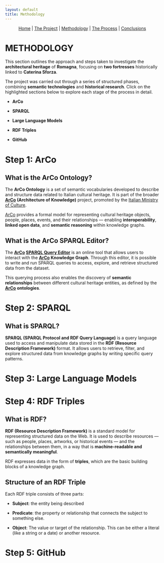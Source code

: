 ```yaml
---
layout: default
title: Methodology
---
```


<div style="text-align: center; margin-bottom: 20px;">
  <a href="index.html">Home</a> |
  <a href="theproject">The Project</a> |
  <a href="methodology.html">Methodology</a> |
  <a href="theprocess.html">The Process</a> |
  <a href="conclusions.html">Conclusions</a>
</div>

# METHODOLOGY

This section outlines the approach and steps taken to investigate the **architectural heritage** of **Romagna**, focusing on **two fortresses** historically linked to **Caterina Sforza**.

The project was carried out through a series of structured phases, combining **semantic technologies** and **historical research**.
Click on the highlighted sections below to explore each stage of the process in detail.

- **ArCo**

- **SPARQL**

- **Large Language Models**

- **RDF Triples**

- **GitHub**

# Step 1: ArCo

## What is the ArCo Ontology?

The **ArCo Ontology** is a set of semantic vocabularies developed to describe and structure data related to Italian cultural heritage.
It is part of the broader **[ArCo](http://wit.istc.cnr.it/arco/) (Architecture of Knowledge)** project, promoted by the [Italian Ministry of Culture](https://cultura.gov.it/).

[ArCo](http://wit.istc.cnr.it/arco/) provides a formal model for representing cultural heritage objects, people, places, events, and their relationships — enabling **interoperability**, **linked open data**, and **semantic reasoning** within knowledge graphs.

## What is the ArCo SPARQL Editor?

The **[ArCo](http://wit.istc.cnr.it/arco/) [SPARQL Query Editor](https://dati.cultura.gov.it/sparql)** is an online tool that allows users to interact with the **[ArCo](http://wit.istc.cnr.it/arco/) Knowledge Graph**.
Through this editor, it is possible to write and run SPARQL queries to access, explore, and retrieve structured data from the dataset.

This querying process also enables the discovery of **semantic relationships** between different cultural heritage entities, as defined by the **[ArCo](http://wit.istc.cnr.it/arco/) ontologies**.

# Step 2: SPARQL

## What is SPARQL?

**SPARQL (SPARQL Protocol and RDF Query Language)** is a query language used to access and manipulate data stored in the **RDF (Resource Description Framework)** format.
It allows users to retrieve, filter, and explore structured data from knowledge graphs by writing specific query patterns.

# Step 3: Large Language Models

# Step 4: RDF Triples

## What is RDF?

**RDF (Resource Description Framework)** is a standard model for representing structured data on the Web.
It is used to describe resources — such as people, places, artworks, or historical events — and the relationships between them, in a way that is **machine-readable and semantically meaningful**.

RDF expresses data in the form of **triples**, which are the basic building blocks of a knowledge graph.

## Structure of an RDF Triple

Each RDF triple consists of three parts:

- **Subject**: the entity being described

- **Predicate**: the property or relationship that connects the subject to something else.

- **Object**: The value or target of the relationship. This can be either a literal (like a string or a date) or another resource.

# Step 5: GitHub
